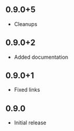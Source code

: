 ## 0.9.0+5
* Cleanups

## 0.9.0+2
* Added documentation

## 0.9.0+1
* Fixed links

## 0.9.0
* Initial release
